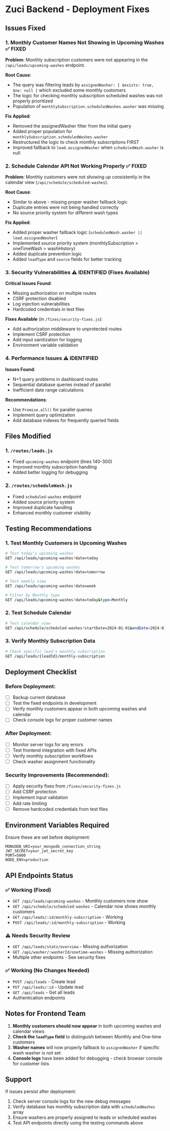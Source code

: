 # Zuci Backend - Deployment Fixes

## Issues Fixed

### 1. Monthly Customer Names Not Showing in Upcoming Washes ✅ FIXED

**Problem**: Monthly subscription customers were not appearing in the `/api/leads/upcoming-washes` endpoint.

**Root Cause**: 
- The query was filtering leads by `assignedWasher: { $exists: true, $ne: null }` which excluded some monthly customers
- The logic for checking monthly subscription scheduled washes was not properly prioritized
- Population of `monthlySubscription.scheduledWashes.washer` was missing

**Fix Applied**:
- Removed the assignedWasher filter from the initial query
- Added proper population for `monthlySubscription.scheduledWashes.washer`
- Restructured the logic to check monthly subscriptions FIRST
- Improved fallback to `lead.assignedWasher` when `scheduledWash.washer` is null

### 2. Schedule Calendar API Not Working Properly ✅ FIXED

**Problem**: Monthly customers were not showing up consistently in the calendar view (`/api/schedule/scheduled-washes`).

**Root Cause**:
- Similar to above - missing proper washer fallback logic
- Duplicate entries were not being handled correctly
- No source priority system for different wash types

**Fix Applied**:
- Added proper washer fallback logic (`scheduledWash.washer || lead.assignedWasher`)
- Implemented source priority system (monthlySubscription > oneTimeWash > washHistory)
- Added duplicate prevention logic
- Added `leadType` and `source` fields for better tracking

### 3. Security Vulnerabilities ⚠️ IDENTIFIED (Fixes Available)

**Critical Issues Found**:
- Missing authorization on multiple routes
- CSRF protection disabled
- Log injection vulnerabilities
- Hardcoded credentials in test files

**Fixes Available** (in `/fixes/security-fixes.js`):
- Add authorization middleware to unprotected routes
- Implement CSRF protection
- Add input sanitization for logging
- Environment variable validation

### 4. Performance Issues ⚠️ IDENTIFIED

**Issues Found**:
- N+1 query problems in dashboard routes
- Sequential database queries instead of parallel
- Inefficient date range calculations

**Recommendations**:
- Use `Promise.all()` for parallel queries
- Implement query optimization
- Add database indexes for frequently queried fields

## Files Modified

### 1. `/routes/leads.js`
- Fixed `upcoming-washes` endpoint (lines 140-300)
- Improved monthly subscription handling
- Added better logging for debugging

### 2. `/routes/scheduleWash.js`
- Fixed `scheduled-washes` endpoint
- Added source priority system
- Improved duplicate handling
- Enhanced monthly customer visibility

## Testing Recommendations

### 1. Test Monthly Customers in Upcoming Washes
```bash
# Test today's upcoming washes
GET /api/leads/upcoming-washes?date=today

# Test tomorrow's upcoming washes  
GET /api/leads/upcoming-washes?date=tomorrow

# Test weekly view
GET /api/leads/upcoming-washes?date=week

# Filter by Monthly type
GET /api/leads/upcoming-washes?date=today&type=Monthly
```

### 2. Test Schedule Calendar
```bash
# Test calendar view
GET /api/schedule/scheduled-washes?startDate=2024-01-01&endDate=2024-01-31
```

### 3. Verify Monthly Subscription Data
```bash
# Check specific lead's monthly subscription
GET /api/leads/{leadId}/monthly-subscription
```

## Deployment Checklist

### Before Deployment:
- [ ] Backup current database
- [ ] Test the fixed endpoints in development
- [ ] Verify monthly customers appear in both upcoming washes and calendar
- [ ] Check console logs for proper customer names

### After Deployment:
- [ ] Monitor server logs for any errors
- [ ] Test frontend integration with fixed APIs
- [ ] Verify monthly subscription workflows
- [ ] Check washer assignment functionality

### Security Improvements (Recommended):
- [ ] Apply security fixes from `/fixes/security-fixes.js`
- [ ] Add CSRF protection
- [ ] Implement input validation
- [ ] Add rate limiting
- [ ] Remove hardcoded credentials from test files

## Environment Variables Required

Ensure these are set before deployment:
```
MONGODB_URI=your_mongodb_connection_string
JWT_SECRET=your_jwt_secret_key
PORT=5000
NODE_ENV=production
```

## API Endpoints Status

### ✅ Working (Fixed)
- `GET /api/leads/upcoming-washes` - Monthly customers now show
- `GET /api/schedule/scheduled-washes` - Calendar now shows monthly customers
- `GET /api/leads/:id/monthly-subscription` - Working
- `POST /api/leads/:id/monthly-subscription` - Working

### ⚠️ Needs Security Review
- `GET /api/leads/stats/overview` - Missing authorization
- `GET /api/washer/:washerId/onetime-washes` - Missing authorization
- Multiple other endpoints - See security fixes

### ✅ Working (No Changes Needed)
- `POST /api/leads` - Create lead
- `PUT /api/leads/:id` - Update lead
- `GET /api/leads` - Get all leads
- Authentication endpoints

## Notes for Frontend Team

1. **Monthly customers should now appear** in both upcoming washes and calendar views
2. **Check the `leadType` field** to distinguish between Monthly and One-time customers
3. **Washer names** will now properly fallback to `assignedWasher` if specific wash washer is not set
4. **Console logs** have been added for debugging - check browser console for customer lists

## Support

If issues persist after deployment:
1. Check server console logs for the new debug messages
2. Verify database has monthly subscription data with `scheduledWashes` array
3. Ensure washers are properly assigned to leads or scheduled washes
4. Test API endpoints directly using the testing commands above